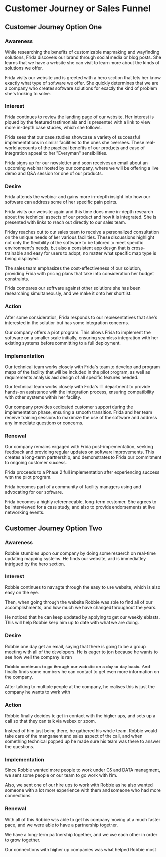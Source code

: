 # Customer Journey or Sales Funnel 

## Customer Journey Option One

### Awareness
While researching the benefits of customizable mapmaking and wayfinding solutions, Frida discovers our brand through social media or blog posts. She learns that we have a website she can visit to learn more about the kinds of solutions we offer.

Frida visits our website and is greeted with a hero section that lets her know exactly what type of software we offer. She quickly determines that we are a company who creates software solutions for exactly the kind of problem she's looking to solve.

### Interest
Frida continues to review the landing page of our website. Her interest is piqued by the featured testimonials and is presented with a link to view more in-depth case studies, which she follows.

Frida sees that our case studies showcase a variety of successful implementations in similar facilities to the ones she oversees. These real-world accounts of the practical benefits of our products and ease of integration appeal to her "Everyman" sensibilities.

Frida signs up for our newsletter and soon receives an email about an upcoming webinar hosted by our company, where we will be offering a live demo and Q&A session for one of our products.

### Desire
Frida attends the webinar and gains more in-depth insight into how our software can address some of her specific pain points.

Frida visits our website again and this time does more in-depth research about the technical aspects of our product and how it is integrated. She is presented with links to reach out directly to our sales team.

Friday reaches out to our sales team to receive a personalized consultation on the unique needs of her various facilities. These discussions highlight not only the flexibility of the software to be tailored to meet specific environment's needs, but also a consistent app design that is cross-trainable and easy for users to adopt, no matter what specific map type is being displayed.

The sales team emphasizes the cost-effectiveness of our solution, providing Frida with pricing plans that take into consideration her budget constraints.

Frida compares our software against other solutions she has been researching simultaneously, and we make it onto her shortlist.

### Action
After some consideration, Frida responds to our representatives that she's interested in the solution but has some integration concerns.

Our company offers a pilot program. This allows Frida to implement the software on a smaller scale initially, ensuring seamless integration with her existing systems before committing to a full deployment.

### Implementation
Our technical team works closely with Frida's team to develop and program maps of the facility that will be included in the pilot program, as well as requirements analysis and design of all specific features needed.

Our technical team works closely with Frida's IT department to provide hands-on assistance with the integration process, ensuring compatibility with other systems within her facility.

Our company provides dedicated customer support during the implementation phase, ensuring a smooth transition. Frida and her team receive training sessions to maximize the use of the software and address any immediate questions or concerns.

### Renewal
Our company remains engaged with Frida post-implementation, seeking feedback and providing regular updates on software improvements. This creates a long-term partnership, and demonstrates to Frida our commitment to ongoing customer success.

Frida proceeds to a Phase 2 full implementation after experiencing success with the pilot program.

Frida becomes part of a community of facility managers using and advocating for our software.

Frida becomes a highly referenceable, long-term customer. She agrees to be interviewed for a case study, and also to provide endorsements at live networking events.

## Customer Journey Option Two

### Awareness
Robbie stumbles upon our company by doing some resaerch on real-time updating mapping systems. He finds our website, and is immediatley intrigued by the hero section.

### Interest
Robbie continues to naviagte through the easy to use website, which is also easy on the eye.

Then, when going through the website Robbie was able to find all of our accomplishments, and how much we have changed throughout the years. 

He noticed that he can keep updated by applying to get our weekly eblasts. This will help Robbie keep him up to date with what we are doing.

### Desire
Robbie one day get an email, saying that there is going to be a group meeting with all of the developers. He is eager to join because he wants to see how well the company is ran

Robbie continues to go through our website on a day to day basis. And finally finds some numbers he can contact to get even more information on the company.

After talking to multiple people at the company, he realises this is just the company he wants to work with

### Action
Robbie finally decides to get in contact with the higher ups, and sets up a call so that they can talk via webex or zoom.

Instead of him just being there, he gathered his whole team. Robbie would take care of the mangament and sales aspect of the call, and when something technical popped up he made sure his team was there to answer the questions.

### Implementation
Since Robbie wanted more people to work under CS and DATA managment, we sent some people on our team to go work with him.

Also, we sent one of our hire ups to work with Robbie as he also wanted someone with a lot more experience with them and someone who had more connections.


### Renewal
With all of this Robbie was able to get his company moving at a much faster pace, and we were able to have a partnership together.

We have a long-term partnership together, and we use each other in order to grow together.

Our connections with higher up companies was what helped Robbie most